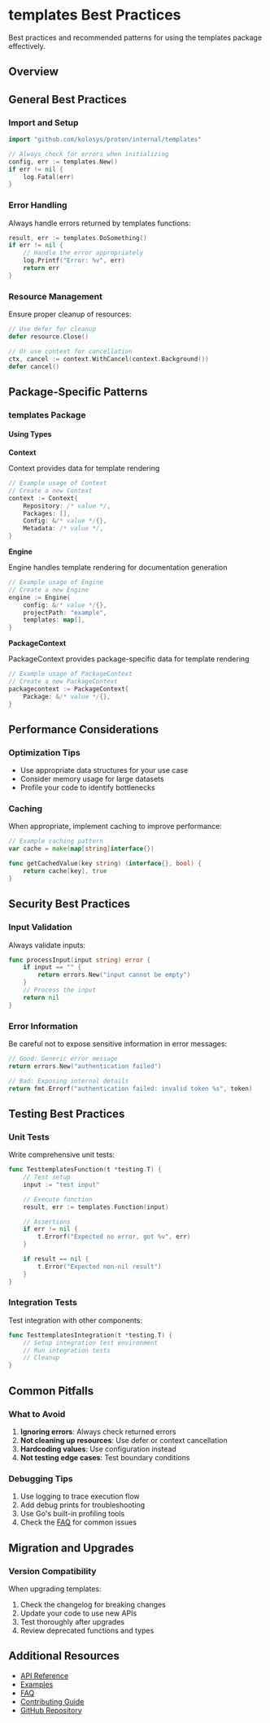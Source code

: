 # templates Best Practices

Best practices and recommended patterns for using the templates package effectively.

## Overview



## General Best Practices

### Import and Setup

```go
import "github.com/kolosys/proton/internal/templates"

// Always check for errors when initializing
config, err := templates.New()
if err != nil {
    log.Fatal(err)
}
```

### Error Handling

Always handle errors returned by templates functions:

```go
result, err := templates.DoSomething()
if err != nil {
    // Handle the error appropriately
    log.Printf("Error: %v", err)
    return err
}
```

### Resource Management

Ensure proper cleanup of resources:

```go
// Use defer for cleanup
defer resource.Close()

// Or use context for cancellation
ctx, cancel := context.WithCancel(context.Background())
defer cancel()
```

## Package-Specific Patterns

### templates Package

#### Using Types

**Context**

Context provides data for template rendering

```go
// Example usage of Context
// Create a new Context
context := Context{
    Repository: /* value */,
    Packages: [],
    Config: &/* value */{},
    Metadata: /* value */,
}
```

**Engine**

Engine handles template rendering for documentation generation

```go
// Example usage of Engine
// Create a new Engine
engine := Engine{
    config: &/* value */{},
    projectPath: "example",
    templates: map[],
}
```

**PackageContext**

PackageContext provides package-specific data for template rendering

```go
// Example usage of PackageContext
// Create a new PackageContext
packagecontext := PackageContext{
    Package: &/* value */{},
}
```

## Performance Considerations

### Optimization Tips

- Use appropriate data structures for your use case
- Consider memory usage for large datasets
- Profile your code to identify bottlenecks

### Caching

When appropriate, implement caching to improve performance:

```go
// Example caching pattern
var cache = make(map[string]interface{})

func getCachedValue(key string) (interface{}, bool) {
    return cache[key], true
}
```

## Security Best Practices

### Input Validation

Always validate inputs:

```go
func processInput(input string) error {
    if input == "" {
        return errors.New("input cannot be empty")
    }
    // Process the input
    return nil
}
```

### Error Information

Be careful not to expose sensitive information in error messages:

```go
// Good: Generic error message
return errors.New("authentication failed")

// Bad: Exposing internal details
return fmt.Errorf("authentication failed: invalid token %s", token)
```

## Testing Best Practices

### Unit Tests

Write comprehensive unit tests:

```go
func TesttemplatesFunction(t *testing.T) {
    // Test setup
    input := "test input"

    // Execute function
    result, err := templates.Function(input)

    // Assertions
    if err != nil {
        t.Errorf("Expected no error, got %v", err)
    }

    if result == nil {
        t.Error("Expected non-nil result")
    }
}
```

### Integration Tests

Test integration with other components:

```go
func TesttemplatesIntegration(t *testing.T) {
    // Setup integration test environment
    // Run integration tests
    // Cleanup
}
```

## Common Pitfalls

### What to Avoid

1. **Ignoring errors**: Always check returned errors
2. **Not cleaning up resources**: Use defer or context cancellation
3. **Hardcoding values**: Use configuration instead
4. **Not testing edge cases**: Test boundary conditions

### Debugging Tips

1. Use logging to trace execution flow
2. Add debug prints for troubleshooting
3. Use Go's built-in profiling tools
4. Check the [FAQ](../faq.md) for common issues

## Migration and Upgrades

### Version Compatibility

When upgrading templates:

1. Check the changelog for breaking changes
2. Update your code to use new APIs
3. Test thoroughly after upgrades
4. Review deprecated functions and types

## Additional Resources

- [API Reference](../../api-reference/templates.md)
- [Examples](../examples/README.md)
- [FAQ](../faq.md)
- [Contributing Guide](../contributing.md)
- [GitHub Repository](https://github.com/kolosys/proton)
